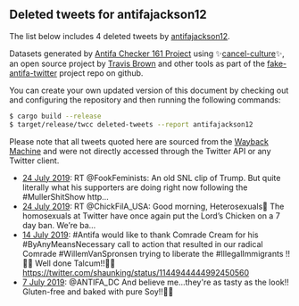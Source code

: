 ## Deleted tweets for antifajackson12

The list below includes 4 deleted tweets by
[antifajackson12](https://twitter.com/antifajackson12).



Datasets generated by [Antifa Checker 161 Project](https://twitter.com/antifacheck161) using ✨[cancel-culture](https://github.com/travisbrown/cancel-culture)✨, an open source project by 
[Travis Brown](https://twitter.com/travisbrown) and other tools as part of the 
[fake-antifa-twitter](https://github.com/antifacheck161/fake-antifa-twitter) project repo on github.

You can create your own updated version of this document by checking out and configuring the
repository and then running the following commands:

```bash
$ cargo build --release
$ target/release/twcc deleted-tweets --report antifajackson12
```

Please note that all tweets quoted here are sourced from the
[Wayback Machine](https://web.archive.org) and were not directly accessed through the Twitter API or
any Twitter client.

* [24 July 2019](https://web.archive.org/web/20190724233145/https://twitter.com/antifajackson12/status/1154172346988556288): RT @FookFeminists: An old SNL clip of Trump. But quite literally what his supporters are doing right now following the #MullerShitShow http… <!--1154172346988556288-->
* [24 July 2019](https://web.archive.org/web/20190724165522/https://twitter.com/antifajackson12/status/1154072593860661248): RT @ChickFilA_USA: Good morning, Heterosexuals🐥  The homosexuals at Twitter have once again put the Lord’s Chicken on a 7 day ban. We’re ba… <!--1154072593860661248-->
* [14 July 2019](https://web.archive.org/web/20190715004906/https://twitter.com/antifajackson12/status/1150472170327306240): #Antifa  would like to thank Comrade Cream for his  #ByAnyMeansNecessary  call to action that resulted in our radical Comrade  #WillemVanSpronsen  trying to liberate the  #IllegalImmigrants !!✊🏿 Well done Talcum!!✊🏻 https://twitter.com/shaunking/status/1144944444992450560 <!--1150472170327306240-->
* [ 7 July 2019](https://web.archive.org/web/20190707192844/https://twitter.com/antifajackson12/status/1147950596130893824): @ANTIFA_DC And believe me...they're as tasty as the look!! Gluten-free and baked with pure Soy!!✊🏿 <!--1147950596130893824-->
